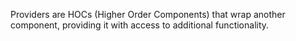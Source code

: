 Providers are HOCs (Higher Order Components) that wrap another component, providing it with access to additional functionality.
